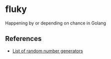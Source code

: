 # fluky
Happening by or depending on chance in Golang


## References

* [List of random number generators](https://en.wikipedia.org/wiki/List_of_random_number_generators)
